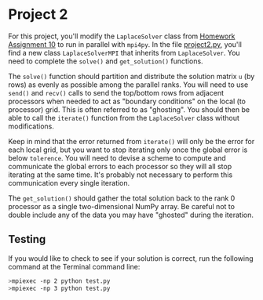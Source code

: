 # Project 2

For this project, you'll modify the `LaplaceSolver` class from [Homework Assignment 10](https://github.com/PGE383-HPC-Fall2018/assignment10) to run in parallel with `mpi4py`.  In the file [project2.py](project2.py), you'll find a new class `LaplaceSolverMPI` that inherits from `LaplaceSolver`.  You need to complete the `solve()` and `get_solution()` functions.  

The `solve()` function should partition and distribute the solution matrix `u` (by rows) as evenly as possible among the parallel ranks.  You will need to use `send()` and `recv()` calls to send the top/bottom rows from adjacent processors when needed to act as "boundary conditions" on the local (to processor) grid.  This is often referred to as "ghosting".  You should then be able to call the `iterate()` function from the `LaplaceSolver` class without modifications.

Keep in mind that the error returned from `iterate()` will only be the error for each local grid, but you want to stop iterating only once the global error is below `tolerence`.  You will need to devise a scheme to compute and communicate the global errors to each processor so they will all stop iterating at the same time.  It's probably not necessary to perform this communication every single iteration.

The `get_solution()` should gather the total solution back to the rank 0 processor as a single two-dimensional NumPy array.  Be careful not to double include any of the data you may have "ghosted" during the iteration.

## Testing

If you would like to check to see if your solution is correct, run the following command at the Terminal command line:

```bash
>mpiexec -np 2 python test.py
>mpiexec -np 3 python test.py
```
